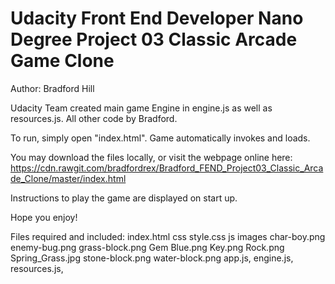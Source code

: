Udacity Front End Developer Nano Degree Project 03
Classic Arcade Game Clone
===============================

Author: Bradford Hill

Udacity Team created main game Engine in engine.js as well as resources.js.
All other code by Bradford.

To run, simply open "index.html". Game automatically invokes and loads.

You may download the files locally, or visit the webpage online here:
https://cdn.rawgit.com/bradfordrex/Bradford_FEND_Project03_Classic_Arcade_Clone/master/index.html

Instructions to play the game are displayed on start up.

Hope you enjoy!

Files required and included:
  index.html
  css
    style.css
  js
    images
      char-boy.png
      enemy-bug.png
      grass-block.png
      Gem Blue.png
      Key.png
      Rock.png
      Spring_Grass.jpg
      stone-block.png
      water-block.png
    app.js,
    engine.js,
    resources.js,

